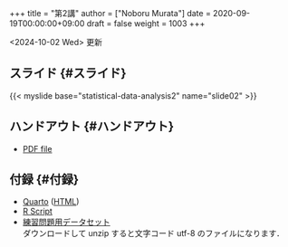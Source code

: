 +++
title = "第2講"
author = ["Noboru Murata"]
date = 2020-09-19T00:00:00+09:00
draft = false
weight = 1003
+++

<span class="timestamp-wrapper"><span class="timestamp">&lt;2024-10-02 Wed&gt; </span></span> 更新


## スライド {#スライド}

{{< myslide base="statistical-data-analysis2" name="slide02" >}}


## ハンドアウト {#ハンドアウト}

-   [PDF file](https://noboru-murata.github.io/statistical-data-analysis2/pdfs/slide02.pdf)


## 付録 {#付録}

-   [Quarto](https://noboru-murata.github.io/statistical-data-analysis2/code/practice02.qmd) ([HTML](https://noboru-murata.github.io/statistical-data-analysis2/code/practice02.html))
-   [R Script](https://noboru-murata.github.io/statistical-data-analysis2/code/slide02.R)
-   [練習問題用データセット](https://noboru-murata.github.io/statistical-data-analysis2/data/data02.zip) <br />
    ダウンロードして unzip すると文字コード utf-8 のファイルになります．
